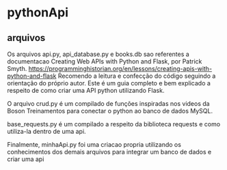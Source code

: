 # pythonApi

## arquivos
Os arquivos api.py, api_database.py e books.db sao referentes a documentacao Creating Web APIs with Python and Flask, por Patrick Smyth. 
https://programminghistorian.org/en/lessons/creating-apis-with-python-and-flask
Recomendo a leitura e confecção do código seguindo a orientação do próprio autor. Este é um guia completo e bem explicado a respeito de como criar uma API python utilizando Flask.

O arquivo crud.py é um compilado de funções inspiradas nos videos da Boson Treinamentos para conectar o python ao banco de dados MySQL.

base_requests.py é um compilado a respeito da biblioteca requests e como utiliza-la dentro de uma api.

Finalmente, minhaApi.py foi uma criacao propria utilizando os conhecimentos dos demais arquivos para integrar um banco de dados e criar uma api
